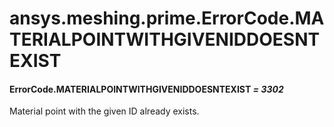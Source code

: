# ansys.meshing.prime.ErrorCode.MATERIALPOINTWITHGIVENIDDOESNTEXIST



#### ErrorCode.MATERIALPOINTWITHGIVENIDDOESNTEXIST *= 3302*

Material point with the given ID already exists.

<!-- !! processed by numpydoc !! -->
